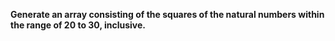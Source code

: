 **Generate an array consisting of the squares of the natural numbers within the range of 20 to 30, inclusive.**
